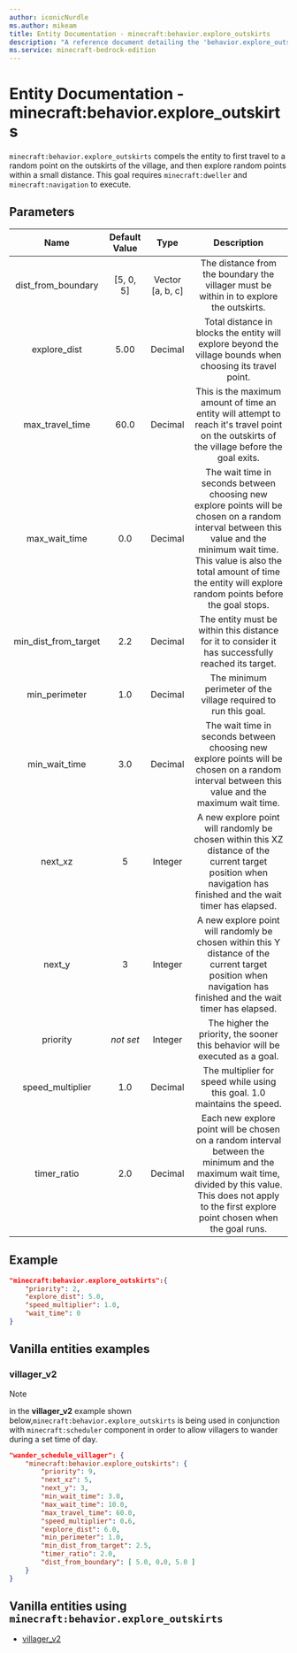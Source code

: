 ```yaml
---
author: iconicNurdle
ms.author: mikeam
title: Entity Documentation - minecraft:behavior.explore_outskirts
description: "A reference document detailing the 'behavior.explore_outskirts' entity goal"
ms.service: minecraft-bedrock-edition
---
```


# Entity Documentation - minecraft:behavior.explore_outskirts

`minecraft:behavior.explore_outskirts` compels the entity to first travel to a random point on the outskirts of the village, and then explore random points within a small distance. This goal requires `minecraft:dweller` and `minecraft:navigation` to execute.

## Parameters

| Name| Default Value| Type| Description |
|:-----------:|:-----------:|:-----------:|:-----------:|
| dist_from_boundary| [5, 0, 5]| Vector [a, b, c]| The distance from the boundary the villager must be within in to explore the outskirts. |
| explore_dist| 5.00| Decimal| Total distance in blocks the entity will explore beyond the village bounds when choosing its travel point. |
| max_travel_time| 60.0| Decimal| This is the maximum amount of time an entity will attempt to reach it's travel point on the outskirts of the village before the goal exits. |
| max_wait_time| 0.0| Decimal| The wait time in seconds between choosing new explore points will be chosen on a random interval between this value and the minimum wait time. This value is also the total amount of time the entity will explore random points before the goal stops. |
| min_dist_from_target| 2.2| Decimal| The entity must be within this distance for it to consider it has successfully reached its target. |
| min_perimeter| 1.0| Decimal| The minimum perimeter of the village required to run this goal. |
| min_wait_time| 3.0| Decimal| The wait time in seconds between choosing new explore points will be chosen on a random interval between this value and the maximum wait time. |
| next_xz| 5| Integer| A new explore point will randomly be chosen within this XZ distance of the current target position when navigation has finished and the wait timer has elapsed. |
| next_y| 3| Integer| A new explore point will randomly be chosen within this Y distance of the current target position when navigation has finished and the wait timer has elapsed. |
|priority|*not set*|Integer|The higher the priority, the sooner this behavior will be executed as a goal.|
| speed_multiplier| 1.0| Decimal| The multiplier for speed while using this goal. 1.0 maintains the speed. |
| timer_ratio| 2.0| Decimal| Each new explore point will be chosen on a random interval between the minimum and the maximum wait time, divided by this value. This does not apply to the first explore point chosen when the goal runs. |

## Example

```json
"minecraft:behavior.explore_outskirts":{
    "priority": 2,
    "explore_dist": 5.0,
    "speed_multiplier": 1.0,
    "wait_time": 0
}
```

## Vanilla entities examples

### villager_v2

> [!NOTE]
> in the **villager_v2** example shown below,`minecraft:behavior.explore_outskirts` is being used in conjunction with `minecraft:scheduler` component in order to allow villagers to wander during a set time of day.

```json
"wander_schedule_villager": {
    "minecraft:behavior.explore_outskirts": {
        "priority": 9,
        "next_xz": 5,
        "next_y": 3,
        "min_wait_time": 3.0,
        "max_wait_time": 10.0,
        "max_travel_time": 60.0,
        "speed_multiplier": 0.6,
        "explore_dist": 6.0,
        "min_perimeter": 1.0,
        "min_dist_from_target": 2.5,
        "timer_ratio": 2.0,
        "dist_from_boundary": [ 5.0, 0.0, 5.0 ]
    }
}
```

## Vanilla entities using `minecraft:behavior.explore_outskirts`

- [villager_v2](../../../../Source/VanillaBehaviorPack_Snippets/entities/villager_v2.md)

